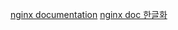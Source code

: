 [nginx documentation](https://nginx.org/en/docs/)
[nginx doc 한글화](https://nginxstore.com/docs/nginx/)
